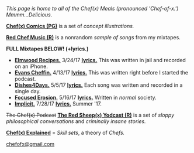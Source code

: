 *This page is home to all of the Chef(x) Meals (pronounced 'Chef-of-x.') Mmmm...Delicious.*

**[Chef(x) Comics (PG)](https://www.instagram.com/chefofx/)** is a set of *concept illustrations.*

**[Red Chef Music (R)](https://soundcloud.com/redchef)** is a nonrandom *sample of songs* from my mixtapes. 

**FULL Mixtapes BELOW! (+lyrics.)**

- **[Elmwood Recipes.](https://soundcloud.com/redchef/sets/elmwood-recipes/s-4d0MH)** 3/24/17 [**lyrics.**](https://drive.google.com/open?id=0B1Ol8fuZMTCWaldOV2ZYYVlyRlk) This was written in jail and recorded on an iPhone.
- **[Evans Cheffin.](https://soundcloud.com/redchef/sets/evans-cheffin/s-5ctrP)** 4/13/17 [**lyrics.**](https://drive.google.com/open?id=0B1Ol8fuZMTCWWS1OUHptcEN4aWM) This was written right before I started the podcast.
- **[Dishes4Days.](https://soundcloud.com/redchef/sets/dishes4days/s-NY0Mc)** 5/5/17 [**lyrics.**](https://drive.google.com/open?id=0B1Ol8fuZMTCWc09Yb2tRZndleVE) Each song was written and recorded in a single day. 
- **[Focused Erosion.](https://soundcloud.com/redchef/sets/focused-erosion/s-pihsw)** 5/16/17 [**lyrics.**](https://drive.google.com/open?id=0B1Ol8fuZMTCWWVNQdXd2ZndiaDA) Written in *normal* society.
- **[Implicit.](https://soundcloud.com/redchef/sets/implicit/s-tvWII)** 7/28/17 [**lyrics.**](https://drive.google.com/open?id=0B1Ol8fuZMTCWam4zdm5sbFlvRUU) Summer '17.

~~The Chef(x) Podcast~~ **[The Red Sheep(x) Yodcast (R)](https://itunes.apple.com/us/podcast/the-chef-x-podcast/id1227336978?mt=2)**  is a set of *sloppy philosophical conversations* and *criminally insane stories.*

**[Chef(x) Explained](https://drive.google.com/open?id=0B1Ol8fuZMTCWUVBNRlk0djcxUmc)** = *Skill sets*, a theory of *Chefs.*  

chefofx@gmail.com
